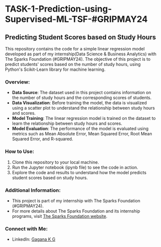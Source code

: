 # TASK-1-Prediction-using-Supervised-ML-TSF-#GRIPMAY24

## Predicting Student Scores based on Study Hours

This repository contains the code for a simple linear regression model developed as part of my internship(Data Science & Business Analytics) with The Sparks Foundation (#GRIPMAY24). The objective of this project is to predict students' scores based on the number of study hours, using Python's Scikit-Learn library for machine learning.

### Overview:
- **Data Source**: The dataset used in this project contains information on the number of study hours and the corresponding scores of students.
- **Data Visualization**: Before training the model, the data is visualized using a scatter plot to understand the relationship between study hours and scores.
- **Model Training**: The linear regression model is trained on the dataset to learn the relationship between study hours and scores.
- **Model Evaluation**: The performance of the model is evaluated using metrics such as Mean Absolute Error, Mean Squared Error, Root Mean Squared Error, and R-squared.

### How to Use:
1. Clone this repository to your local machine.
2. Run the Jupyter notebook (ipynb file) to see the code in action.
3. Explore the code and results to understand how the model predicts student scores based on study hours.

### Additional Information:
- This project is part of my internship with The Sparks Foundation (#GRIPMAY24).
- For more details about The Sparks Foundation and its internship programs, visit [The Sparks Foundation website](https://www.thesparksfoundationsingapore.org/).

### Connect with Me:
- LinkedIn: [Gagana K G](https://in.linkedin.com/in/gaganakg)
